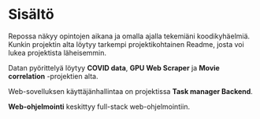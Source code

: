 # Sisältö
Repossa näkyy opintojen aikana ja omalla ajalla tekemiäni koodikyhäelmiä. Kunkin projektin alta löytyy tarkempi projektikohtainen Readme, josta voi lukea projektista läheisemmin.

Datan pyörittelyä löytyy **COVID data**, **GPU Web Scraper** ja **Movie correlation** -projektien alta.

Web-sovelluksen käyttäjänhallintaa on projektissa **Task manager Backend**.

**Web-ohjelmointi** keskittyy full-stack web-ohjelmointiin.
